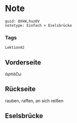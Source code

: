 # Note
```
guid: OXkW,huzOV
notetype: Einfach + Eselsbrücke
```

### Tags
```
Lektion42
```

## Vorderseite
ἁρπάζω

## Rückseite
rauben, raffen, an sich reißen

## Eselsbrücke

